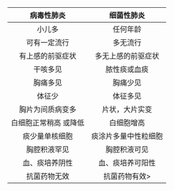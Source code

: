 |病毒性肺炎	             |        细菌性肺炎|
|:---:|:---:|
|小儿多    	              |         任何年龄|
|可有一定流行	           |            多无流行
|有上感的前驱症状           |         多无上感的前驱症状
|干咳多见	                 |      脓性痰或血痰
|胸痛多见	                  |     胸痛少见
|体征少	                       |              体征多见
|胸片为间质病变多	       | 片状，大片实变
|白细胞正常稍高 或降低	    |    白细胞增高
|痰少量单核细胞	      |  痰涂片多量中性粒细胞
|胸腔积液罕见	           |           胸腔积液可见
|血、痰培养阴性	            |          血、痰培养可阳性
|抗菌药物无效	             |         抗菌药物有效>